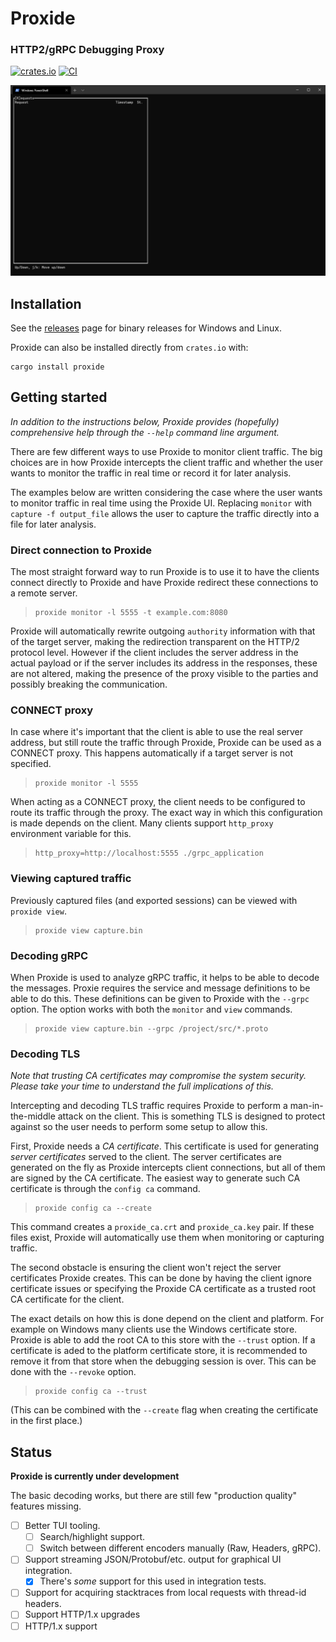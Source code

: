 # Proxide
### HTTP2/gRPC Debugging Proxy

[![crates.io](https://img.shields.io/crates/v/proxide.svg)](https://crates.io/crates/proxide)
[![CI](https://github.com/Rantanen/proxide/workflows/CI/badge.svg)](https://github.com/Rantanen/proxide/actions?query=workflow%3ACI+branch%3Amaster)

![Demo](images/proxide.gif)

## Installation

See the [releases](https://github.com/Rantanen/proxide/releases) page for
binary releases for Windows and Linux.

Proxide can also be installed directly from `crates.io` with:

```
cargo install proxide
```

## Getting started

*In addition to the instructions below, Proxide provides (hopefully)
comprehensive help through the `--help` command line argument.*

There are few different ways to use Proxide to monitor client traffic. The big
choices are in how Proxide intercepts the client traffic and whether the user
wants to monitor the traffic in real time or record it for later analysis.

The examples below are written considering the case where the user wants to
monitor traffic in real time using the Proxide UI. Replacing `monitor` with
`capture -f output_file` allows the user to capture the traffic directly into a
file for later analysis.

### Direct connection to Proxide

The most straight forward way to run Proxide is to use it to have the clients
connect directly to Proxide and have Proxide redirect these connections to a
remote server.

> ```
> proxide monitor -l 5555 -t example.com:8080
> ```

Proxide will automatically rewrite outgoing `authority` information with that
of the target server, making the redirection transparent on the HTTP/2 protocol
level. However if the client includes the server address in the actual payload
or if the server includes its address in the responses, these are not altered,
making the presence of the proxy visible to the parties and possibly breaking
the communication.

### CONNECT proxy

In case where it's important that the client is able to use the real server
address, but still route the traffic through Proxide, Proxide can be used as a
CONNECT proxy. This happens automatically if a target server is not specified.

> ```
> proxide monitor -l 5555
> ```

When acting as a CONNECT proxy, the client needs to be configured to route its
traffic through the proxy. The exact way in which this configuration is made
depends on the client. Many clients support `http_proxy` environment variable
for this.

> ```
> http_proxy=http://localhost:5555 ./grpc_application
> ```

### Viewing captured traffic

Previously captured files (and exported sessions) can be viewed with `proxide
view`.

> ```
> proxide view capture.bin
> ```

### Decoding gRPC

When Proxide is used to analyze gRPC traffic, it helps to be able to decode the
messages. Proxie requires the service and message definitions to be able to do
this.  These definitions can be given to Proxide with the `--grpc` option. The
option works with both the `monitor` and `view` commands.

> ```
> proxide view capture.bin --grpc /project/src/*.proto
> ```

### Decoding TLS

*Note that trusting CA certificates may compromise the system security. Please
take your time to understand the full implications of this.*

Intercepting and decoding TLS traffic requires Proxide to perform a
man-in-the-middle attack on the client. This is something TLS is designed to
protect against so the user needs to perform some setup to allow this.

First, Proxide needs a *CA certificate*. This certificate is used for
generating *server certificates* served to the client. The server certificates
are generated on the fly as Proxide intercepts client connections, but all of
them are signed by the CA certificate. The easiest way to generate such CA
certificate is through the `config ca` command.

> ```
> proxide config ca --create
> ```

This command creates a `proxide_ca.crt` and `proxide_ca.key` pair. If these
files exist, Proxide will automatically use them when monitoring or capturing
traffic.

The second obstacle is ensuring the client won't reject the server certificates
Proxide creates. This can be done by having the client ignore certificate
issues or specifying the Proxide CA certificate as a trusted root CA
certificate for the client.

The exact details on how this is done depend on the client and platform. For
example on Windows many clients use the Windows certificate store. Proxide is
able to add the root CA to this store with the `--trust` option. If a
certificate is aded to the platform certificate store, it is recommended to
remove it from that store when the debugging session is over. This can be done
with the `--revoke` option.


> ```
> proxide config ca --trust
> ```

(This can be combined with the `--create` flag when creating the certificate in
the first place.)

## Status

**Proxide is currently under development**

The basic decoding works, but there are still few "production quality" features
missing.

- [ ] Better TUI tooling.
  - [ ] Search/highlight support.
  - [ ] Switch between different encoders manually (Raw, Headers, gRPC).
- [ ] Support streaming JSON/Protobuf/etc. output for graphical UI integration.
  - [x] There's _some_ support for this used in integration tests.
- [ ] Support for acquiring stacktraces from local requests with thread-id
  headers.
- [ ] Support HTTP/1.x upgrades
- [ ] HTTP/1.x support
